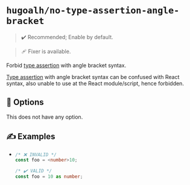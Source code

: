 # `hugoalh/no-type-assertion-angle-bracket`

> ✔️ Recommended; Enable by default.

> 🩹 Fixer is available.

Forbid [type assertion][typescript-assertion] with angle bracket syntax.

[Type assertion][typescript-assertion] with angle bracket syntax can be confused with React syntax, also unable to use at the React module/script, hence forbidden.

## 🔧 Options

This does not have any option.

## ✍️ Examples

- ```ts
  /* ❌ INVALID */
  const foo = <number>10;

  /* ✔️ VALID */
  const foo = 10 as number;
  ```

[typescript-assertion]: https://www.typescriptlang.org/docs/handbook/2/everyday-types.html#type-assertions
